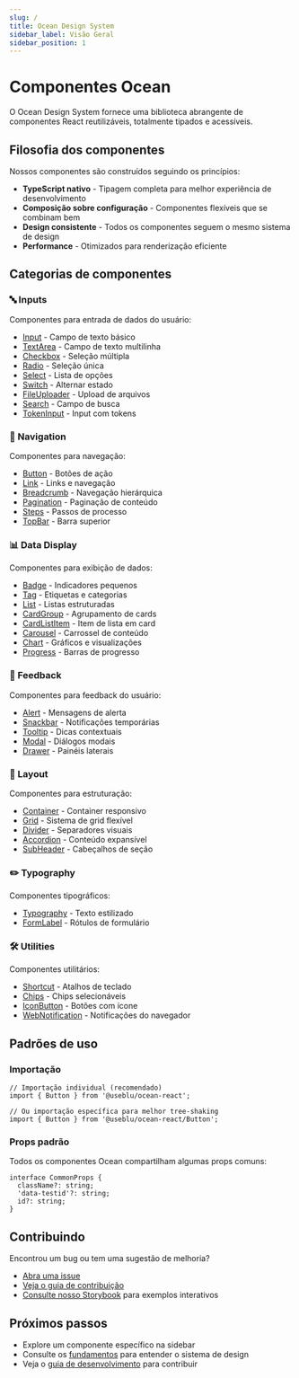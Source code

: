 ```yaml
---
slug: /
title: Ocean Design System
sidebar_label: Visão Geral
sidebar_position: 1
---
```


# Componentes Ocean

O Ocean Design System fornece uma biblioteca abrangente de componentes React reutilizáveis, totalmente tipados e acessíveis.

## Filosofia dos componentes

Nossos componentes são construídos seguindo os princípios:

- **TypeScript nativo** - Tipagem completa para melhor experiência de desenvolvimento
- **Composição sobre configuração** - Componentes flexíveis que se combinam bem
- **Design consistente** - Todos os componentes seguem o mesmo sistema de design
- **Performance** - Otimizados para renderização eficiente

## Categorias de componentes

### 🔤 Inputs

Componentes para entrada de dados do usuário:

- [Input](/components/input) - Campo de texto básico
- [TextArea](/components/textarea) - Campo de texto multilinha
- [Checkbox](/components/checkbox) - Seleção múltipla
- [Radio](/components/radio) - Seleção única
- [Select](/components/select) - Lista de opções
- [Switch](/components/switch) - Alternar estado
- [FileUploader](/components/file-uploader) - Upload de arquivos
- [Search](/components/search) - Campo de busca
- [TokenInput](/components/token-input) - Input com tokens

### 🧭 Navigation

Componentes para navegação:

- [Button](/components/button) - Botões de ação
- [Link](/components/link) - Links e navegação
- [Breadcrumb](/components/breadcrumb) - Navegação hierárquica
- [Pagination](/components/pagination) - Paginação de conteúdo
- [Steps](/components/steps) - Passos de processo
- [TopBar](/components/top-bar) - Barra superior

### 📊 Data Display

Componentes para exibição de dados:

- [Badge](/components/badge) - Indicadores pequenos
- [Tag](/components/tag) - Etiquetas e categorias
- [List](/components/list) - Listas estruturadas
- [CardGroup](/components/card-group) - Agrupamento de cards
- [CardListItem](/components/card-list-item) - Item de lista em card
- [Carousel](/components/carousel) - Carrossel de conteúdo
- [Chart](/components/chart) - Gráficos e visualizações
- [Progress](/components/progress) - Barras de progresso

### 💬 Feedback

Componentes para feedback do usuário:

- [Alert](/components/alert) - Mensagens de alerta
- [Snackbar](/components/snackbar) - Notificações temporárias
- [Tooltip](/components/tooltip) - Dicas contextuais
- [Modal](/components/modal) - Diálogos modais
- [Drawer](/components/drawer) - Painéis laterais

### 📐 Layout

Componentes para estruturação:

- [Container](/components/container) - Container responsivo
- [Grid](/components/grid) - Sistema de grid flexível
- [Divider](/components/divider) - Separadores visuais
- [Accordion](/components/accordion) - Conteúdo expansível
- [SubHeader](/components/sub-header) - Cabeçalhos de seção

### ✏️ Typography

Componentes tipográficos:

- [Typography](/components/typography) - Texto estilizado
- [FormLabel](/components/form-label) - Rótulos de formulário

### 🛠️ Utilities

Componentes utilitários:

- [Shortcut](/components/shortcut) - Atalhos de teclado
- [Chips](/components/chips) - Chips selecionáveis
- [IconButton](/components/icon-button) - Botões com ícone
- [WebNotification](/components/web-notification) - Notificações do navegador

## Padrões de uso

### Importação

```tsx
// Importação individual (recomendado)
import { Button } from '@useblu/ocean-react';

// Ou importação específica para melhor tree-shaking
import { Button } from '@useblu/ocean-react/Button';
```

### Props padrão

Todos os componentes Ocean compartilham algumas props comuns:

```tsx
interface CommonProps {
  className?: string;
  'data-testid'?: string;
  id?: string;
}
```

## Contribuindo

Encontrou um bug ou tem uma sugestão de melhoria?

- [Abra uma issue](https://github.com/ocean-ds/ocean-web/issues)
- [Veja o guia de contribuição](/development/contributing)
- [Consulte nosso Storybook](https://ocean-ds.github.io/ocean-web) para exemplos interativos

## Próximos passos

- Explore um componente específico na sidebar
- Consulte os [fundamentos](/foundations/intro) para entender o sistema de design
- Veja o [guia de desenvolvimento](/guides/installation) para contribuir
